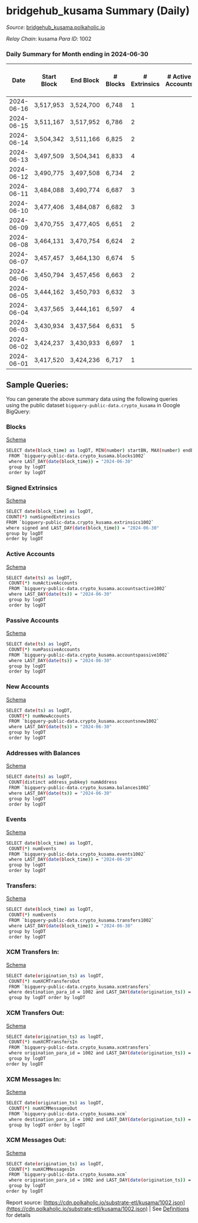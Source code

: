 # bridgehub_kusama Summary (Daily)

_Source_: [bridgehub_kusama.polkaholic.io](https://bridgehub_kusama.polkaholic.io)

*Relay Chain*: kusama
*Para ID*: 1002



### Daily Summary for Month ending in 2024-06-30


| Date    | Start Block | End Block | # Blocks | # Extrinsics | # Active Accounts | # Passive Accounts | # New Accounts | # Addresses | # Events  | # Transfers ($USD) | # XCM Transfers In ($USD) | # XCM Transfers Out ($USD) | # XCM In | # XCM Out | Issues |
|---------|-------------|-----------|----------|--------------|-------------------|--------------------|----------------|-------------|-----------|--------------------|---------------------------|----------------------------|----------|-----------|--------|
| 2024-06-16 | 3,517,953 | 3,524,700 | 6,748 | 1 |  |  |  |  | 13,505 |   |   |   |  |  |  |
| 2024-06-15 | 3,511,167 | 3,517,952 | 6,786 | 2 |  |  |  |  | 13,586 |   |   |   |  |  |  |
| 2024-06-14 | 3,504,342 | 3,511,166 | 6,825 | 2 |  |  |  |  | 13,664 |   |   |   |  |  |  |
| 2024-06-13 | 3,497,509 | 3,504,341 | 6,833 | 4 |  |  |  | 55 | 13,689 |   |   |   |  |  |  |
| 2024-06-12 | 3,490,775 | 3,497,508 | 6,734 | 2 |  |  |  | 55 | 13,482 |   |   |   |  |  |  |
| 2024-06-11 | 3,484,088 | 3,490,774 | 6,687 | 3 |  |  |  | 55 | 13,432 | 30  |   |   |  |  |  |
| 2024-06-10 | 3,477,406 | 3,484,087 | 6,682 | 3 |  |  |  | 55 | 13,481 | 75  |   |   |  |  |  |
| 2024-06-09 | 3,470,755 | 3,477,405 | 6,651 | 2 |  |  |  | 55 | 13,342 | 27  |   |   |  |  |  |
| 2024-06-08 | 3,464,131 | 3,470,754 | 6,624 | 2 |  |  |  | 55 | 13,305 | 34  |   |   |  |  |  |
| 2024-06-07 | 3,457,457 | 3,464,130 | 6,674 | 5 |  |  |  | 55 | 13,476 | 87  |   |   |  |  |  |
| 2024-06-06 | 3,450,794 | 3,457,456 | 6,663 | 2 |  |  |  | 53 | 13,366 | 27  |   |   |  |  |  |
| 2024-06-05 | 3,444,162 | 3,450,793 | 6,632 | 3 |  |  |  | 53 | 13,369 | 68  |   |   |  |  |  |
| 2024-06-04 | 3,437,565 | 3,444,161 | 6,597 | 4 |  |  |  | 53 | 13,218 |   |   |   |  |  |  |
| 2024-06-03 | 3,430,934 | 3,437,564 | 6,631 | 5 |  |  |  | 53 | 13,418 | 85  |   |   |  |  |  |
| 2024-06-02 | 3,424,237 | 3,430,933 | 6,697 | 1 |  |  |  | 53 | 13,403 |   |   |   |  |  |  |
| 2024-06-01 | 3,417,520 | 3,424,236 | 6,717 | 1 |  |  |  | 53 | 13,443 |   |   |   |  |  |  |

## Sample Queries:
You can generate the above summary data using the following queries using the public dataset `bigquery-public-data.crypto_kusama` in Google BigQuery:


### Blocks 

[Schema](https://github.com/colorfulnotion/substrate-etl/blob/main/schema/blocks.json)

```bash
SELECT date(block_time) as logDT, MIN(number) startBN, MAX(number) endBN, COUNT(*) numBlocks 
 FROM `bigquery-public-data.crypto_kusama.blocks1002`  
 where LAST_DAY(date(block_time)) = "2024-06-30" 
 group by logDT 
 order by logDT
```

### Signed Extrinsics 

[Schema](https://github.com/colorfulnotion/substrate-etl/blob/main/schema/extrinsics.json)

```bash
SELECT date(block_time) as logDT, 
COUNT(*) numSignedExtrinsics 
FROM `bigquery-public-data.crypto_kusama.extrinsics1002`  
where signed and LAST_DAY(date(block_time)) = "2024-06-30" 
group by logDT 
order by logDT
```

### Active Accounts 

[Schema](https://github.com/colorfulnotion/substrate-etl/blob/main/schema/accountsactive.json)

```bash
SELECT date(ts) as logDT, 
 COUNT(*) numActiveAccounts 
 FROM `bigquery-public-data.crypto_kusama.accountsactive1002` 
 where LAST_DAY(date(ts)) = "2024-06-30" 
 group by logDT 
 order by logDT
```

### Passive Accounts 

[Schema](https://github.com/colorfulnotion/substrate-etl/blob/main/schema/accountspassive.json)

```bash
SELECT date(ts) as logDT, 
 COUNT(*) numPassiveAccounts 
 FROM `bigquery-public-data.crypto_kusama.accountspassive1002` 
 where LAST_DAY(date(ts)) = "2024-06-30" 
 group by logDT 
 order by logDT
```

### New Accounts 

[Schema](https://github.com/colorfulnotion/substrate-etl/blob/main/schema/accountsnew.json)

```bash
SELECT date(ts) as logDT, 
 COUNT(*) numNewAccounts 
 FROM `bigquery-public-data.crypto_kusama.accountsnew1002` 
 where LAST_DAY(date(ts)) = "2024-06-30" 
 group by logDT
 order by logDT
```

### Addresses with Balances 

[Schema](https://github.com/colorfulnotion/substrate-etl/blob/main/schema/balances.json)

```bash
SELECT date(ts) as logDT,
 COUNT(distinct address_pubkey) numAddress 
 FROM `bigquery-public-data.crypto_kusama.balances1002` 
 where LAST_DAY(date(ts)) = "2024-06-30" 
 group by logDT 
 order by logDT
```

### Events 

[Schema](https://github.com/colorfulnotion/substrate-etl/blob/main/schema/events.json)

```bash
SELECT date(block_time) as logDT, 
 COUNT(*) numEvents 
 FROM `bigquery-public-data.crypto_kusama.events1002` 
 where LAST_DAY(date(block_time)) = "2024-06-30" 
 group by logDT 
 order by logDT
```

### Transfers:

[Schema](https://github.com/colorfulnotion/substrate-etl/blob/main/schema/transfers.json)

```bash
SELECT date(block_time) as logDT, 
 COUNT(*) numEvents 
 FROM `bigquery-public-data.crypto_kusama.transfers1002` 
 where LAST_DAY(date(block_time)) = "2024-06-30" 
 group by logDT 
 order by logDT
```

### XCM Transfers In: 

[Schema](https://github.com/colorfulnotion/substrate-etl/blob/main/schema/xcmtransfers.json)

```bash
SELECT date(origination_ts) as logDT, 
 COUNT(*) numXCMTransfersOut 
 FROM `bigquery-public-data.crypto_kusama.xcmtransfers` 
 where destination_para_id = 1002 and LAST_DAY(date(origination_ts)) = "2024-06-30" 
 group by logDT order by logDT
```

### XCM Transfers Out: 

[Schema](https://github.com/colorfulnotion/substrate-etl/blob/main/schema/xcmtransfers.json)

```bash
SELECT date(origination_ts) as logDT, 
 COUNT(*) numXCMTransfersIn 
 FROM `bigquery-public-data.crypto_kusama.xcmtransfers` 
 where origination_para_id = 1002 and LAST_DAY(date(origination_ts)) = "2024-06-30" 
 group by logDT 
order by logDT
```

### XCM Messages In: 

[Schema](https://github.com/colorfulnotion/substrate-etl/blob/main/schema/xcm.json)

```bash
SELECT date(origination_ts) as logDT, 
 COUNT(*) numXCMMessagesOut 
 FROM `bigquery-public-data.crypto_kusama.xcm` 
 where destination_para_id = 1002 and LAST_DAY(date(origination_ts)) = "2024-06-30" 
 group by logDT order by logDT
```

### XCM Messages Out: 

[Schema](https://github.com/colorfulnotion/substrate-etl/blob/main/schema/xcm.json)

```bash
SELECT date(origination_ts) as logDT, 
 COUNT(*) numXCMMessagesIn 
 FROM `bigquery-public-data.crypto_kusama.xcm` 
 where origination_para_id = 1002 and LAST_DAY(date(origination_ts)) = "2024-06-30" 
 group by logDT 
order by logDT
```


Report source: [https://cdn.polkaholic.io/substrate-etl/kusama/1002.json](https://cdn.polkaholic.io/substrate-etl/kusama/1002.json) | See [Definitions](/DEFINITIONS.md) for details
